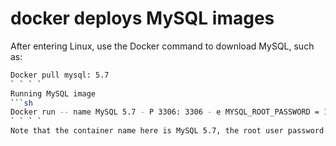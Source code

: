 # docker deploys MySQL images
After entering Linux, use the Docker command to download MySQL, such as:
```sh
Docker pull mysql: 5.7
` ` ` `
Running MySQL image
```sh
Docker run -- name MySQL 5.7 - P 3306: 3306 - e MYSQL_ROOT_PASSWORD = 123456 - D mysql: 5.7
` ` ` `
Note that the container name here is MySQL 5.7, the root user password of MySQL is 123456, the port mapping host 3306 to container 3306, the warehouse name MySQL and the label (label) only confirm the image to be specified, in fact, if there is only one MySQL, there is also a necessary label here.
